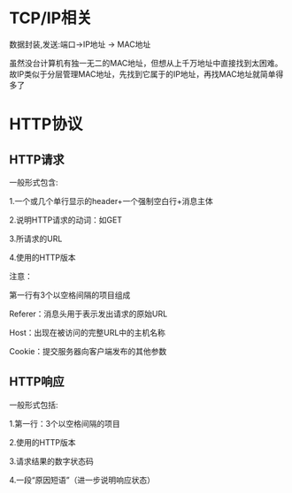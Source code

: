 # TCP/IP相关

数据封装,发送:端口->IP地址 -> MAC地址    

虽然没台计算机有独一无二的MAC地址，但想从上千万地址中直接找到太困难。故IP类似于分层管理MAC地址，先找到它属于的IP地址，再找MAC地址就简单得多了  

# HTTP协议

## __HTTP请求__

一般形式包含:   

  1.一个或几个单行显示的header+一个强制空白行+消息主体      

  2.说明HTTP请求的动词：如GET    

  3.所请求的URL    

  4.使用的HTTP版本    

注意：  

  第一行有3个以空格间隔的项目组成    

  Referer：消息头用于表示发出请求的原始URL    

  Host：出现在被访问的完整URL中的主机名称     

  Cookie：提交服务器向客户端发布的其他参数   

## __HTTP响应__

一般形式包括:    

  1.第一行：3个以空格间隔的项目     

  2.使用的HTTP版本    

  3.请求结果的数字状态码   

  4.一段“原因短语”（进一步说明响应状态）  



  











